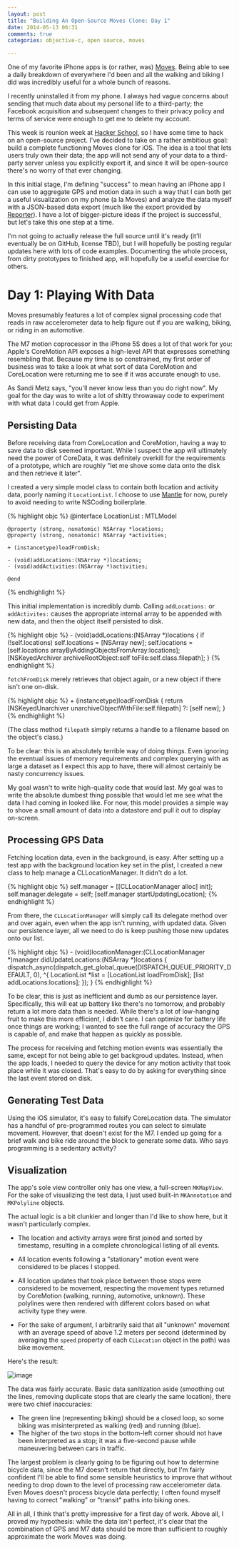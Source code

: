 ```yaml
---
layout: post
title: "Building An Open-Source Moves Clone: Day 1"
date: 2014-05-13 06:31
comments: true
categories: objective-c, open source, moves

---
```


One of my favorite iPhone apps is (or rather, was) [Moves](http://moves-app.com). Being able to see a daily breakdown of everywhere I'd been and all the walking and biking I did was incredibly useful for a whole bunch of reasons.

I recently uninstalled it from my phone. I always had vague concerns about sending that much data about my personal life to a third-party; the Facebook acquisition and subsequent changes to their privacy policy and terms of service were enough to get me to delete my account.

This week is reunion week at [Hacker School](http://hackerschool.com), so I have some time to hack on an open-source project. I've decided to take on a rather ambitious goal: build a complete functioning Moves clone for iOS. The idea is a tool that lets users truly own their data; the app will not send any of your data to a third-party server unless you explicitly export it, and since it will be open-source there's no worry of that ever changing.

In this initial stage, I'm defining "success" to mean having an iPhone app I can use to aggregate GPS and motion data in such a way that I can both get a useful visualization on my phone (a la Moves) and analyze the data myself with a JSON-based data export (much like the export provided by [Reporter](http://www.reporter-app.com)). I have a lot of bigger-picture ideas if the project is successful, but let's take this one step at a time.

I'm not going to actually release the full source until it's ready (it'll eventually be on GitHub, license TBD), but I will hopefully be posting regular updates here with lots of code examples. Documenting the whole process, from dirty prototypes to finished app, will hopefully be a useful exercise for others.

# Day 1: Playing With Data
Moves presumably features a lot of complex signal processing code that reads in raw accelerometer data to help figure out if you are walking, biking, or riding in an automotive.

The M7 motion coprocessor in the iPhone 5S does a lot of that work for you: Apple's CoreMotion API exposes a high-level API that expresses something resembling that. Because my time is so constrained, my first order of business was to take a look at what sort of data CoreMotion and CoreLocation were returning me to see if it was accurate enough to use.

As Sandi Metz says, "you'll never know less than you do right now". My goal for the day was to write a lot of shitty throwaway code to experiment with what data I could get from Apple.

## Persisting Data
Before receiving data from CoreLocation and CoreMotion, having a way to save data to disk seemed important. While I suspect the app will ultimately need the power of CoreData, it was definitely overkill for the requirements of a prototype, which are roughly "let me shove some data onto the disk and then retrieve it later".

I created a very simple model class to contain both location and activity data, poorly naming it `LocationList`. I choose to use [Mantle](https://github.com/Mantle/Mantle) for now, purely to avoid needing to write NSCoding boilerplate.

{% highlight objc %}
	@interface LocationList : MTLModel

	@property (strong, nonatomic) NSArray *locations;
	@property (strong, nonatomic) NSArray *activities;

	+ (instancetype)loadFromDisk;

	- (void)addLocations:(NSArray *)locations;
	- (void)addActivities:(NSArray *)activities;

	@end
{% endhighlight %}

This initial implementation is incredibly dumb. Calling `addLocations:` or `addActivites:` causes the appropriate internal array to be appended with new data, and then the object itself persisted to disk.

{% highlight objc %}
	- (void)addLocations:(NSArray *)locations {
	    if (!self.locations) self.locations = [NSArray new];
	    self.locations = [self.locations arrayByAddingObjectsFromArray:locations];
	    [NSKeyedArchiver archiveRootObject:self toFile:self.class.filepath];
	}
{% endhighlight %}

`fetchFromDisk` merely retrieves that object again, or a new object if there isn't one on-disk.

{% highlight objc %}
	+ (instancetype)loadFromDisk {
	    return [NSKeyedUnarchiver unarchiveObjectWithFile:self.filepath] ?: [self new];
	}
{% endhighlight %}

(The class method `filepath` simply returns a handle to a filename based on the object's class.)

To be clear: this is an absolutely terrible way of doing things. Even ignoring the eventual issues of memory requirements and complex querying with as large a dataset as I expect this app to have, there will almost certainly be nasty concurrency issues.

My goal wasn't to write high-quality code that would last. My goal was to write the absolute dumbest thing possible that would let me see what the data I had coming in looked like. For now, this model provides a simple way to shove a small amount of data into a datastore and pull it out to display on-screen.

## Processing GPS Data
Fetching location data, even in the background, is easy. After setting up a test app with  the background location key set in the plist, I created a new class to help manage a CLLocationManager. It didn't do a lot.

{% highlight objc %}
	self.manager = [[CLLocationManager alloc] init];
    self.manager.delegate = self;
    [self.manager startUpdatingLocation];
{% endhighlight %}

From there, the `CLLocationManager` will simply call its delegate method over and over again, even when the app isn't running, with updated data. Given our persistence layer, all we need to do is keep pushing those new updates onto our list.

{% highlight objc %}
	- (void)locationManager:(CLLocationManager *)manager didUpdateLocations:(NSArray *)locations {
	    dispatch_async(dispatch_get_global_queue(DISPATCH_QUEUE_PRIORITY_DEFAULT, 0), ^{
	        LocationList *list = [LocationList loadFromDisk];
	        [list addLocations:locations];
	    });
	}
{% endhighlight %}

To be clear, this is just as inefficient and dumb as our persistence layer. Specifically, this will eat up battery like there's no tomorrow, and probably return a lot more data than is needed. While there's a lot of low-hanging fruit to make this more efficient, I didn't care. I can optimize for battery life once things are working; I wanted to see the full range of accuracy the GPS is capable of, and make that happen as quickly as possible.

The process for receiving and fetching motion events was essentially the same, except for not being able to get backgroud updates. Instead, when the app loads, I needed to query the device for any motion activity that took place while it was closed. That's easy to do by asking for everything since the last event stored on disk.

## Generating Test Data
Using the iOS simulator, it's easy to falsify CoreLocation data. The simulator has a handful of pre-programmed routes you can select to simulate movement. However, that doesn't exist for the M7. I ended up going for a brief walk and bike ride around the block to generate some data. Who says programming is a sedentary activity?

## Visualization
The app's sole view controller only has one view, a full-screen `MKMapView`. For the sake of visualizing the test data, I just used built-in `MKAnnotation` and `MKPolyline` objects.

The actual logic is a bit clunkier and longer than I'd like to show here, but it wasn't particularly complex.

* The location and activity arrays were first joined and sorted by timestamp, resulting in  a complete chronological listing of all events.

* All location events following a "stationary" motion event were considered to be places I stopped.

* All location updates that took place between those stops were considered to be movement, respecting the movement types returned by CoreMotion (walking, running, automotive, unknown). These polylines were then rendered with different colors based on what activity type they were.

* For the sake of argument, I arbitrarily said that all "unknown" movement with an average speed of above 1.2 meters per second (determined by averaging the `speed` property of each `CLLocation` object in the path) was bike movement.

Here's the result:

![image](/images/day1.png)

The data was fairly accurate. Basic data sanitization aside (smoothing out the lines, removing duplicate stops that are clearly the same location), there were two chief inaccuracies:

* The green line (representing biking) should be a closed loop, so some biking was misinterpreted as walking (red) and running (blue).
* The higher of the two stops in the bottom-left corner should not have been interpreted as a stop; it was a five-second pause while maneuvering between cars in traffic.

The largest problem is clearly going to be figuring out how to determine bicycle data, since the M7 doesn't return that directly, but I'm fairly confident I'll be able to find some sensible heuristics to improve that without needing to drop down to the level of processing raw accelerometer data. Even Moves doesn't process bicycle data perfectly; I often found myself having to correct "walking" or "transit" paths into biking ones.

All in all, I think that's pretty impressive for a first day of work. Above all, I proved my hypothesis: while the data isn't perfect, it's clear that the combination of GPS and M7 data should be more than sufficient to roughly approximate the work Moves was doing.
